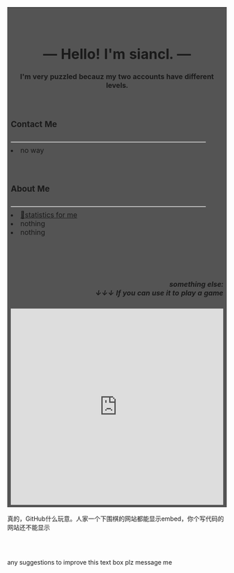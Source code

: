 
<table bgcolor="#545454" width="100%">
<tbody>
<tr>
    <td><br><br><div align="center"><h1>
—  Hello! I'm siancl.  —</h1><h4>
I'm very puzzled becauz my two accounts have different levels.
</h4></div><br>
<h3>Contact Me</h3>
<div style="color:white">————————————————————————————</div>
<li>no way</li>
<br><br>
<h3>About Me</h3>
<div style="color:white">————————————————————————————</div>
<li><a href="https://avavt.github.io/gotstats/#/user/siancl" >🔗statistics for me </a></li><li>nothing</li><li>nothing</li>

<br><br><br>
<h5><div align="right">something else:</br>↓↓↓ If you can use it to play a game <div></h5>
<embed src="https://online-go.com/play" width="100%" height=450>

</td>
</tr>
</tbody>
</table>
<p>真的，GitHub什么玩意。人家一个下围棋的网站都能显示embed，你个写代码的网站还不能显示</p>
<br><br>
<p>any suggestions to improve this text box plz message me</p>

